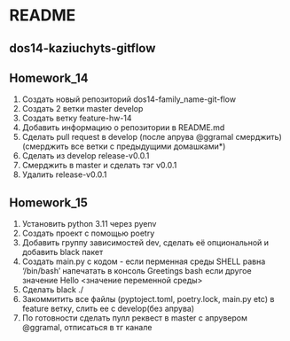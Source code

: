 # README
## dos14-kaziuchyts-gitflow


## Homework_14
1. Создать новый репозиторий dos14-family_name-git-flow
2. Создать 2 ветки master develop
3. Cоздать ветку feature-hw-14
4. Добавить информацию о репозитории в README.md
5. Сделать pull request в develop (после апрува @ggramal смерджить) (cмерджить все ветки с предыдущими домашками*)
6. Сделать из develop release-v0.0.1
7. Cмерджить в master и сделать тэг v0.0.1
8. Удалить release-v0.0.1

## Homework_15
1. Установить python 3.11 через pyenv
2. Создать проект с помощью poetry
3. Добавить группу зависимостей dev, сделать её опциональной и добавить black пакет
4. Создать main.py с кодом - если перменная среды SHELL равна ‘/bin/bash’ напечатать в консоль Greetings bash если другое значение Hello <значение переменной среды>
5. Сделать black ./
6. Закоммитить все файлы (pyptoject.toml, poetry.lock, main.py etc) в feature ветку, слить ее с develop(без апрува)
7. По готовности сделать пулл реквест в master с апрувером @ggramal, отписаться в тг канале
